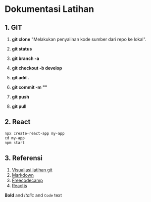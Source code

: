 # Dokumentasi Latihan

## 1. GIT

1. **git clone**
   "Melakukan penyalinan kode sumber dari repo ke lokal".    
3. **git status**

5. **git branch -a**

6. **git checkout -b develop**

7. **git add .**

8. **git commit -m "<pesan>"**

9. **git  push**

10. **git pull**

## 2. React

```markdown
npx create-react-app my-app
cd my-app
npm start
```
## 3. Referensi

1. [Visualiasi latihan git](https://learngitbranching.js.org/)
2. [Markdown](https://guides.github.com/features/mastering-markdown/)
3. [Freecodecamp](https://www.freecodecamp.org/)
4. [Reactjs](https://reactjs.org/docs/create-a-new-react-app.html)

**Bold** and _Italic_ and `Code` text
